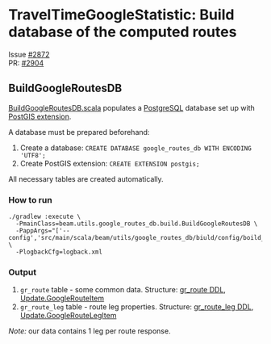 # TravelTimeGoogleStatistic: Build database of the computed routes
Issue [#2872](https://github.com/LBNL-UCB-STI/beam/issues/2872)  
PR: [#2904](https://github.com/LBNL-UCB-STI/beam/pull/2904)

## BuildGoogleRoutesDB

[BuildGoogleRoutesDB.scala](../BuildGoogleRoutesDB.scala) populates a [PostgreSQL](https://www.postgresql.org/) database
set up with [PostGIS extension](https://postgis.net/).

A database must be prepared beforehand:
1. Create a database: `CREATE DATABASE google_routes_db WITH ENCODING 'UTF8';`
2. Create PostGIS extension: `CREATE EXTENSION postgis;` 

All necessary tables are created automatically.

### How to run
```
./gradlew :execute \
  -PmainClass=beam.utils.google_routes_db.build.BuildGoogleRoutesDB \
  -PappArgs="['--config','src/main/scala/beam/utils/google_routes_db/biuld/config/boild_google_routes_db.conf']" \
  -PlogbackCfg=logback.xml
```

### Output
1. `gr_route` table - some common data. Structure: [gr_route DDL](../sql/DDL.scala#L7), [Update.GoogleRouteItem](../sql/Update.scala#L14)
2. `gr_route_leg` table - route leg properties. Structure: [gr_route_leg DDL](../sql/DDL.scala#L22), [Update.GoogleRouteLegItem](../sql/Update.scala#L80)

_Note:_ our data contains 1 leg per route response.

